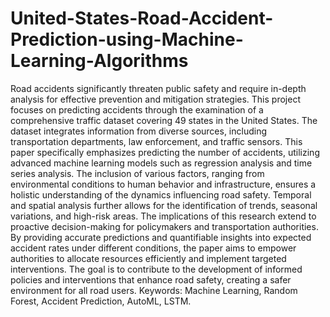 # United-States-Road-Accident-Prediction-using-Machine-Learning-Algorithms
Road accidents significantly threaten public safety
and require in-depth analysis for effective prevention and mitigation
strategies. This project focuses on predicting accidents
through the examination of a comprehensive traffic dataset covering
49 states in the United States. The dataset integrates information
from diverse sources, including transportation departments,
law enforcement, and traffic sensors. This paper specifically emphasizes
predicting the number of accidents, utilizing advanced
machine learning models such as regression analysis and time
series analysis. The inclusion of various factors, ranging from
environmental conditions to human behavior and infrastructure,
ensures a holistic understanding of the dynamics influencing
road safety. Temporal and spatial analysis further allows for
the identification of trends, seasonal variations, and high-risk
areas. The implications of this research extend to proactive
decision-making for policymakers and transportation authorities.
By providing accurate predictions and quantifiable insights into
expected accident rates under different conditions, the paper
aims to empower authorities to allocate resources efficiently and
implement targeted interventions. The goal is to contribute to the
development of informed policies and interventions that enhance
road safety, creating a safer environment for all road users.
Keywords: Machine Learning, Random Forest, Accident Prediction,
AutoML, LSTM.
